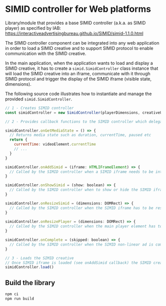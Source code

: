 # SIMID controller for Web platforms

Library/module that provides a base SIMID controller (a.k.a. as SIMID player) as specified by IAB: https://interactiveadvertisingbureau.github.io/SIMID/simid-1.1.0.html

The SIMID controller component can be integrated into any web application in order to load a SIMID creative and to support SIMID protocol to enable communication with the SIMID creative.

In the main application, when the application wants to load and display a SIMID creative, it has to create a ``simid.SimidController`` class instance that will load the SIMID creative into an iframe, communicate with it through SIMID protocol and trigger the display of the SIMID iframe (visible state, dimensions). 

The following source code illustrates how to instantiate and manage the provided ``simid.SimidController``.

```js
// 1 - Creates SIMID controller 
const simidController = new SimidController(playerDimensions, creativeUri, adParameters, duration)

// 2 - Provides callback functions to the SIMID controller which delegates UI process to the application

simidController.onGetMediaState = () => {
  // Returns media state such as duration, currentTime, paused etc
  return {
    currentTime: videoElement.currentTime
    // ...
  }
}

simidController.onAddSimid = (iframe: HTMLIFrameElement) => {
  // Called by the SIMID controller when a SIMID iframe needs to be integrated into current DOM
}

simidController.onShowSimid = (show: boolean) => {
  // Called by the SIMID controller when to show or hide the SIMID iframe
}

simidController.onResizeSimid = (dimensions: DOMRect) => {
  // Called by the SIMID controller when the SIMID iframe has to be resized
}
  
simidController.onResizePlayer = (dimensions: DOMRect) => {
  // Called by the SIMID controller when the main player element has to be resized
}

simidController.onComplete = (skipped: boolean) => {
  // Called by the SIMID controller when the SIMID non-linear ad is completed  with indication if ad has been skipped
}

// 3 - Loads the SIMID creative
// Once SIMID iframe is loaded (see onAddSimid callback) the SIMID creative and controller will initiate the session 
simidController.load()
```

## Build the library

```sh
npm ci
npm run build
```
